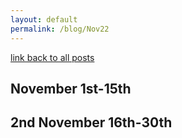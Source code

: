 ```yaml
---
layout: default
permalink: /blog/Nov22
---
```


[link back to all posts](https://alxwen711.github.io/blog)

## November 1st-15th


## 2nd November 16th-30th

